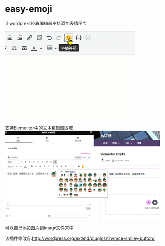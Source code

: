 # easy-emoji
让wordpress经典编辑器支持添加表情图片

![快照](screenshot.gif)


支持Elementor中的文本编辑器区域
![Elementor支持](Elementor.png)

可以自己添加图片到image文件夹中


该插件修改自:http://wordpress.org/extend/plugins/tinymce-smiley-button/
